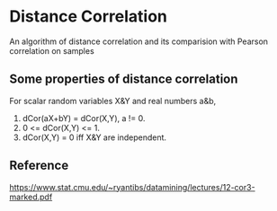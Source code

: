 # Distance Correlation
An algorithm of distance correlation and its comparision with Pearson correlation on samples

## Some properties of distance correlation
For scalar random variables X&Y and real numbers a&b,
  1. dCor(aX+bY) = dCor(X,Y), a != 0.
  2. 0 <= dCor(X,Y) <= 1.
  3. dCor(X,Y) = 0 iff X&Y are independent.

## Reference
https://www.stat.cmu.edu/~ryantibs/datamining/lectures/12-cor3-marked.pdf
